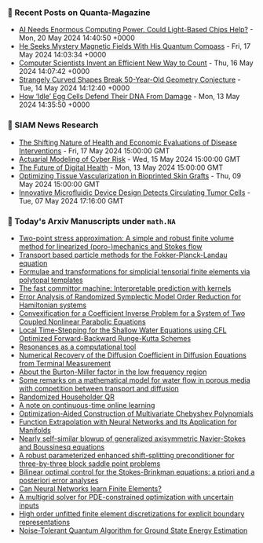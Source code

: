 ### 📝 Recent Posts on Quanta-Magazine
<!-- quanta starts -->
* <a href="https://www.quantamagazine.org/ai-needs-enormous-computing-power-could-light-based-chips-help-20240520/">AI Needs Enormous Computing Power. Could Light-Based Chips Help?</a> - Mon, 20 May 2024 14:40:50 +0000
* <a href="https://www.quantamagazine.org/he-seeks-mystery-magnetic-fields-with-his-quantum-compass-20240517/">He Seeks Mystery Magnetic Fields With His Quantum Compass</a> - Fri, 17 May 2024 14:03:34 +0000
* <a href="https://www.quantamagazine.org/computer-scientists-invent-an-efficient-new-way-to-count-20240516/">Computer Scientists Invent an Efficient New Way to Count</a> - Thu, 16 May 2024 14:07:42 +0000
* <a href="https://www.quantamagazine.org/strangely-curved-shapes-break-50-year-old-geometry-conjecture-20240514/">Strangely Curved Shapes Break 50-Year-Old Geometry Conjecture</a> - Tue, 14 May 2024 14:12:40 +0000
* <a href="https://www.quantamagazine.org/how-idle-egg-cells-defend-their-dna-from-damage-20240513/">How ‘Idle’ Egg Cells Defend Their DNA From Damage</a> - Mon, 13 May 2024 14:35:50 +0000
<!-- quanta ends -->

### 📝 SIAM News Research
<!-- siam-news starts -->
* <a href="https://sinews.siam.org/Details-Page/the-shifting-nature-of-health-and-economic-evaluations-of-disease-interventions">The Shifting Nature of Health and Economic Evaluations of Disease Interventions</a> - Fri, 17 May 2024 15:00:00 GMT
* <a href="https://sinews.siam.org/Details-Page/actuarial-modeling-of-cyber-risk">Actuarial Modeling of Cyber Risk</a> - Wed, 15 May 2024 15:00:00 GMT
* <a href="https://sinews.siam.org/Details-Page/the-future-of-digital-health">The Future of Digital Health</a> - Mon, 13 May 2024 15:00:00 GMT
* <a href="https://sinews.siam.org/Details-Page/optimizing-tissue-vascularization-in-bioprinted-skin-grafts">Optimizing Tissue Vascularization in Bioprinted Skin Grafts</a> - Thu, 09 May 2024 15:00:00 GMT
* <a href="https://sinews.siam.org/Details-Page/innovative-microfluidic-device-design-detects-circulating-tumor-cells">Innovative Microfluidic Device Design Detects Circulating Tumor Cells</a> - Tue, 07 May 2024 17:16:00 GMT
<!-- siam-news ends -->

### 📝 Today's Arxiv Manuscripts under ``math.NA``
<!-- arxiv-math-na starts -->
* <a href="https://arxiv.org/abs/2405.10390">Two-point stress approximation: A simple and robust finite volume method for linearized (poro-)mechanics and Stokes flow</a>
* <a href="https://arxiv.org/abs/2405.10392">Transport based particle methods for the Fokker-Planck-Landau equation</a>
* <a href="https://arxiv.org/abs/2405.10402">Formulae and transformations for simplicial tensorial finite elements via polytopal templates</a>
* <a href="https://arxiv.org/abs/2405.10410">The fast committor machine: Interpretable prediction with kernels</a>
* <a href="https://arxiv.org/abs/2405.10465">Error Analysis of Randomized Symplectic Model Order Reduction for Hamiltonian systems</a>
* <a href="https://arxiv.org/abs/2405.10479">Convexification for a Coefficient Inverse Problem for a System of Two Coupled Nonlinear Parabolic Equations</a>
* <a href="https://arxiv.org/abs/2405.10505">Local Time-Stepping for the Shallow Water Equations using CFL Optimized Forward-Backward Runge-Kutta Schemes</a>
* <a href="https://arxiv.org/abs/2405.10572">Resonances as a computational tool</a>
* <a href="https://arxiv.org/abs/2405.10708">Numerical Recovery of the Diffusion Coefficient in Diffusion Equations from Terminal Measurement</a>
* <a href="https://arxiv.org/abs/2405.10722">About the Burton-Miller factor in the low frequency region</a>
* <a href="https://arxiv.org/abs/2405.10751">Some remarks on a mathematical model for water flow in porous media with competition between transport and diffusion</a>
* <a href="https://arxiv.org/abs/2405.10923">Randomized Householder QR</a>
* <a href="https://arxiv.org/abs/2405.10399">A note on continuous-time online learning</a>
* <a href="https://arxiv.org/abs/2405.10438">Optimization-Aided Construction of Multivariate Chebyshev Polynomials</a>
* <a href="https://arxiv.org/abs/2405.10563">Function Extrapolation with Neural Networks and Its Application for Manifolds</a>
* <a href="https://arxiv.org/abs/2405.10916">Nearly self-similar blowup of generalized axisymmetric Navier-Stokes and Boussinesq equations</a>
* <a href="https://arxiv.org/abs/2402.17357">A robust parameterized enhanced shift-splitting preconditioner for three-by-three block saddle point problems</a>
* <a href="https://arxiv.org/abs/2404.18348">Bilinear optimal control for the Stokes-Brinkman equations: a priori and a posteriori error analyses</a>
* <a href="https://arxiv.org/abs/2405.06488">Can Neural Networks learn Finite Elements?</a>
* <a href="https://arxiv.org/abs/2302.13680">A multigrid solver for PDE-constrained optimization with uncertain inputs</a>
* <a href="https://arxiv.org/abs/2311.14363">High order unfitted finite element discretizations for explicit boundary representations</a>
* <a href="https://arxiv.org/abs/2401.09091">Noise-Tolerant Quantum Algorithm for Ground State Energy Estimation</a>
<!-- arxiv-math-na ends -->
